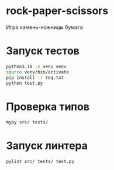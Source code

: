 # rock-paper-scissors
Игра камень-ножницы бумага

# Запуск тестов
```bash
python3.10 -m venv venv
source venv/bin/activate
pip install -r req.txt
python test.py
```
# Проверка типов
```bash
mypy src/ tests/
```
# Запуск линтера
```bash
pylint src/ tests/ test.py
```